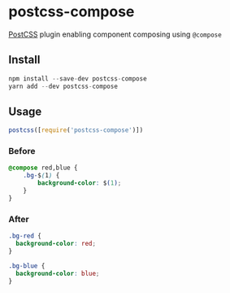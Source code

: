 # postcss-compose

[PostCSS](https://github.com/postcss/postcss) plugin enabling component composing using `@compose`

## Install
```js
npm install --save-dev postcss-compose
yarn add --dev postcss-compose
```

## Usage
```js
postcss([require('postcss-compose')])
```

### Before
```css
@compose red,blue {
    .bg-$(1) {
        background-color: $(1);
    }
}
```

### After
```css
.bg-red {
  background-color: red;
}

.bg-blue {
  background-color: blue;
}
```